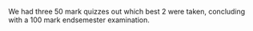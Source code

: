 We had three 50 mark quizzes out which best 2 were taken, concluding with a 100 mark endsemester examination.
